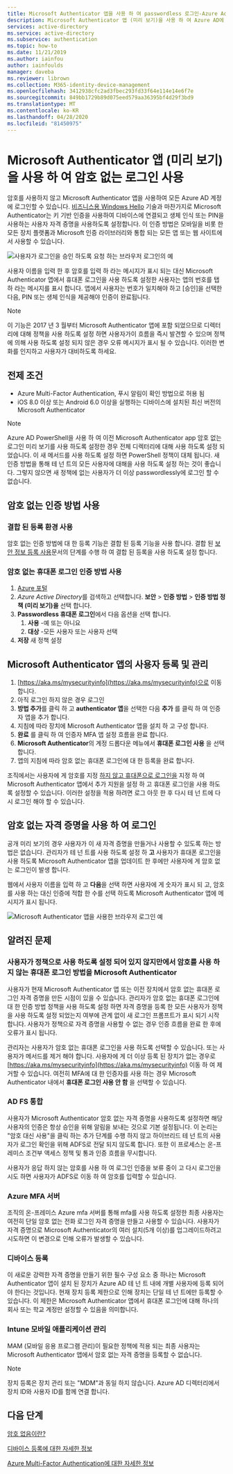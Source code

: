```yaml
---
title: Microsoft Authenticator 앱을 사용 하 여 passwordless 로그인-Azure Active Directory
description: Microsoft Authenticator 앱 (미리 보기)을 사용 하 여 Azure AD에 대해 암호 없는 로그인을 사용 하도록 설정
services: active-directory
ms.service: active-directory
ms.subservice: authentication
ms.topic: how-to
ms.date: 11/21/2019
ms.author: iainfou
author: iainfoulds
manager: daveba
ms.reviewer: librown
ms.collection: M365-identity-device-management
ms.openlocfilehash: 3412938cfc2ad3fbec293fd33f64e114e14e6f7e
ms.sourcegitcommit: 849bb1729b89d075eed579aa36395bf4d29f3bd9
ms.translationtype: MT
ms.contentlocale: ko-KR
ms.lasthandoff: 04/28/2020
ms.locfileid: "81450975"
---
```

# <a name="enable-passwordless-sign-in-with-the-microsoft-authenticator-app-preview"></a>Microsoft Authenticator 앱 (미리 보기)을 사용 하 여 암호 없는 로그인 사용

암호를 사용하지 않고 Microsoft Authenticator 앱을 사용하여 모든 Azure AD 계정에 로그인할 수 있습니다. [비즈니스용 Windows Hello](/windows/security/identity-protection/hello-for-business/hello-identity-verification) 기술과 마찬가지로 Microsoft Authenticator는 키 기반 인증을 사용하여 디바이스에 연결되고 생체 인식 또는 PIN을 사용하는 사용자 자격 증명을 사용하도록 설정합니다. 이 인증 방법은 모바일을 비롯 한 모든 장치 플랫폼과 Microsoft 인증 라이브러리와 통합 되는 모든 앱 또는 웹 사이트에서 사용할 수 있습니다. 

![사용자가 로그인을 승인 하도록 요청 하는 브라우저 로그인의 예](./media/howto-authentication-passwordless-phone/phone-sign-in-microsoft-authenticator-app.png)

사용자 이름을 입력 한 후 암호를 입력 하 라는 메시지가 표시 되는 대신 Microsoft Authenticator 앱에서 휴대폰 로그인을 사용 하도록 설정한 사용자는 앱의 번호를 탭 하 라는 메시지를 표시 합니다. 앱에서 사용자는 번호가 일치해야 하고 [승인]을 선택한 다음, PIN 또는 생체 인식을 제공해야 인증이 완료됩니다.

> [!NOTE]
> 이 기능은 2017 년 3 월부터 Microsoft Authenticator 앱에 포함 되었으므로 디렉터리에 대해 정책을 사용 하도록 설정 하면 사용자가이 흐름을 즉시 발견할 수 있으며 정책에 의해 사용 하도록 설정 되지 않은 경우 오류 메시지가 표시 될 수 있습니다. 이러한 변화를 인지하고 사용자가 대비하도록 하세요.

## <a name="prerequisites"></a>전제 조건

- Azure Multi-Factor Authentication, 푸시 알림이 확인 방법으로 허용 됨 
- iOS 8.0 이상 또는 Android 6.0 이상을 실행하는 디바이스에 설치된 최신 버전의 Microsoft Authenticator

> [!NOTE]
> Azure AD PowerShell을 사용 하 여 이전 Microsoft Authenticator app 암호 없는 로그인 미리 보기를 사용 하도록 설정한 경우 전체 디렉터리에 대해 사용 하도록 설정 되었습니다. 이 새 메서드를 사용 하도록 설정 하면 PowerShell 정책이 대체 됩니다. 새 인증 방법을 통해 테 넌 트의 모든 사용자에 대해을 사용 하도록 설정 하는 것이 좋습니다. 그렇지 않으면 새 정책에 없는 사용자가 더 이상 passwordlessly에 로그인 할 수 없습니다. 

## <a name="enable-passwordless-authentication-methods"></a>암호 없는 인증 방법 사용

### <a name="enable-the-combined-registration-experience"></a>결합 된 등록 환경 사용

암호 없는 인증 방법에 대 한 등록 기능은 결합 된 등록 기능을 사용 합니다. 결합 된 [보안 정보 등록 사용](howto-registration-mfa-sspr-combined.md)문서의 단계를 수행 하 여 결합 된 등록을 사용 하도록 설정 합니다.

### <a name="enable-passwordless-phone-sign-in-authentication-methods"></a>암호 없는 휴대폰 로그인 인증 방법 사용

1. [Azure 포털](https://portal.azure.com)
1. *Azure Active Directory*를 검색하고 선택합니다. **보안** > **인증 방법** > **인증 방법 정책 (미리 보기)을** 선택 합니다.
1. **Passwordless 휴대폰 로그인**에서 다음 옵션을 선택 합니다.
   1. **사용** -예 또는 아니요
   1. **대상** -모든 사용자 또는 사용자 선택
1. **저장** 새 정책 설정

## <a name="user-registration-and-management-of-microsoft-authenticator-app"></a>Microsoft Authenticator 앱의 사용자 등록 및 관리

1. [https://aka.ms/mysecurityinfo](https://aka.ms/mysecurityinfo)으로 이동합니다.
1. 아직 로그인 하지 않은 경우 로그인
1. **방법 추가**를 클릭 하 고 **authenticator 앱**을 선택한 다음 **추가** 를 클릭 하 여 인증자 앱을 추가 합니다.
1. 지침에 따라 장치에 Microsoft Authenticator 앱을 설치 하 고 구성 합니다.
1. **완료** 를 클릭 하 여 인증자 MFA 앱 설정 흐름을 완료 합니다. 
1. **Microsoft Authenticator**의 계정 드롭다운 메뉴에서 **휴대폰 로그인 사용** 을 선택 합니다.
1. 앱의 지침에 따라 암호 없는 휴대폰 로그인에 대 한 등록을 완료 합니다. 

조직에서는 사용자에 게 암호를 지정 [하지 않고 휴대폰으로 로그인을](../user-help/microsoft-authenticator-app-phone-signin-faq.md) 지정 하 여 Microsoft Authenticator 앱에서 추가 지원을 설정 하 고 휴대폰 로그인을 사용 하도록 설정할 수 있습니다. 이러한 설정을 적용 하려면 로그 아웃 한 후 다시 테 넌 트에 다시 로그인 해야 할 수 있습니다. 

## <a name="sign-in-with-passwordless-credential"></a>암호 없는 자격 증명을 사용 하 여 로그인

공개 미리 보기의 경우 사용자가 이 새 자격 증명을 만들거나 사용할 수 있도록 하는 방법은 없습니다. 관리자가 테 넌 트를 사용 하도록 설정 하 **고** 사용자가 휴대폰 로그인을 사용 하도록 Microsoft Authenticator 앱을 업데이트 한 후에만 사용자에 게 암호 없는 로그인이 발생 합니다.

웹에서 사용자 이름을 입력 하 고 **다음**을 선택 하면 사용자에 게 숫자가 표시 되 고, 암호를 사용 하는 대신 인증에 적합 한 수를 선택 하도록 Microsoft Authenticator 앱에 메시지가 표시 됩니다. 

![Microsoft Authenticator 앱을 사용한 브라우저 로그인 예](./media/howto-authentication-passwordless-phone/web-sign-in-microsoft-authenticator-app.png)

## <a name="known-issues"></a>알려진 문제

### <a name="user-is-not-enabled-by-policy-but-still-has-passwordless-phone-sign-in-method-in-microsoft-authenticator"></a>사용자가 정책으로 사용 하도록 설정 되어 있지 않지만에서 암호를 사용 하지 않는 휴대폰 로그인 방법을 Microsoft Authenticator

사용자가 현재 Microsoft Authenticator 앱 또는 이전 장치에서 암호 없는 휴대폰 로그인 자격 증명을 만든 시점이 있을 수 있습니다. 관리자가 암호 없는 휴대폰 로그인에 대 한 인증 방법 정책을 사용 하도록 설정 하면 자격 증명을 등록 한 모든 사용자가 정책을 사용 하도록 설정 되었는지 여부에 관계 없이 새 로그인 프롬프트가 표시 되기 시작 합니다. 사용자가 정책으로 자격 증명을 사용할 수 없는 경우 인증 흐름을 완료 한 후에 오류가 표시 됩니다. 

관리자는 사용자가 암호 없는 휴대폰 로그인을 사용 하도록 선택할 수 있습니다. 또는 사용자가 메서드를 제거 해야 합니다. 사용자에 게 더 이상 등록 된 장치가 없는 경우로 [https://aka.ms/mysecurityinfo](https://aka.ms/mysecurityinfo) 이동 하 여 제거할 수 있습니다. 여전히 MFA에 대 한 인증자를 사용 하는 경우 Microsoft Authenticator 내에서 **휴대폰 로그인 사용 안 함** 을 선택할 수 있습니다.  

### <a name="ad-fs-integration"></a>AD FS 통합

사용자가 Microsoft Authenticator 암호 없는 자격 증명을 사용하도록 설정하면 해당 사용자의 인증은 항상 승인을 위해 알림을 보내는 것으로 기본 설정됩니다. 이 논리는 "암호 대신 사용"을 클릭 하는 추가 단계를 수행 하지 않고 하이브리드 테 넌 트의 사용자가 로그인 확인을 위해 ADFS로 전달 되지 않도록 합니다. 또한 이 프로세스는 온-프레미스 조건부 액세스 정책 및 통과 인증 흐름을 무시합니다. 

사용자가 응답 하지 않는 암호를 사용 하 여 로그인 인증을 보류 중이 고 다시 로그인을 시도 하면 사용자가 ADFS로 이동 하 여 암호를 입력할 수 있습니다.  

### <a name="azure-mfa-server"></a>Azure MFA 서버

조직의 온-프레미스 Azure mfa 서버를 통해 mfa를 사용 하도록 설정한 최종 사용자는 여전히 단일 암호 없는 전화 로그인 자격 증명을 만들고 사용할 수 있습니다. 사용자가 자격 증명으로 Microsoft Authenticator의 여러 설치(5개 이상)를 업그레이드하려고 시도하면 이 변경으로 인해 오류가 발생할 수 있습니다.  

### <a name="device-registration"></a>디바이스 등록

이 새로운 강력한 자격 증명을 만들기 위한 필수 구성 요소 중 하나는 Microsoft Authenticator 앱이 설치 된 장치가 Azure AD 테 넌 트 내에 개별 사용자에 등록 되어야 한다는 것입니다. 현재 장치 등록 제한으로 인해 장치는 단일 테 넌 트에만 등록할 수 있습니다. 이 제한은 Microsoft Authenticator 앱에서 휴대폰 로그인에 대해 하나의 회사 또는 학교 계정만 설정할 수 있음을 의미합니다.

### <a name="intune-mobile-application-management"></a>Intune 모바일 애플리케이션 관리 

MAM (모바일 응용 프로그램 관리)이 필요한 정책에 적용 되는 최종 사용자는 Microsoft Authenticator 앱에서 암호 없는 자격 증명을 등록할 수 없습니다. 

> [!NOTE]
> 장치 등록은 장치 관리 또는 "MDM"과 동일 하지 않습니다. Azure AD 디렉터리에서 장치 ID와 사용자 ID를 함께 연결 합니다.  

## <a name="next-steps"></a>다음 단계

[암호 없음이란?](concept-authentication-passwordless.md)

[디바이스 등록에 대한 자세한 정보](../devices/overview.md#getting-devices-in-azure-ad)

[Azure Multi-Factor Authentication에 대한 자세한 정보](../authentication/howto-mfa-getstarted.md)
